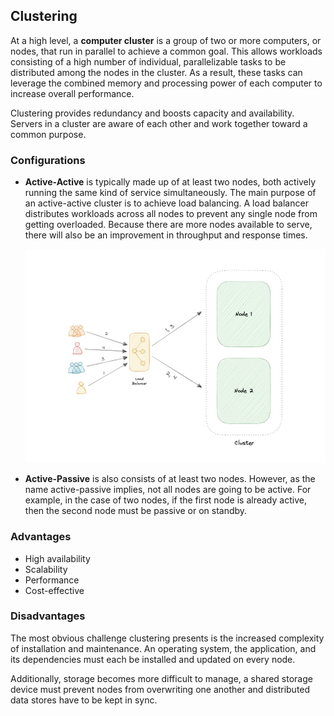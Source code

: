 ## Clustering
At a high level, a __computer cluster__ is a group of two or more computers, or nodes, that run in parallel to achieve a common goal. This allows workloads consisting of a high number of individual, parallelizable tasks to be distributed among the nodes in the cluster. As a result, these tasks can leverage the combined memory and processing power of each computer to increase overall performance.

Clustering provides redundancy and boosts capacity and availability. Servers in a cluster are aware of each other and work together toward a common purpose.

### Configurations
* __Active-Active__ is typically made up of at least two nodes, both actively running the same kind of service simultaneously. The main purpose of an active-active cluster is to achieve load balancing. A load balancer distributes workloads across all nodes to prevent any single node from getting overloaded. Because there are more nodes available to serve, there will also be an improvement in throughput and response times.

    ![active-active](./images/active-active.jpg)

* __Active-Passive__ is also consists of at least two nodes. However, as the name active-passive implies, not all nodes are going to be active. For example, in the case of two nodes, if the first node is already active, then the second node must be passive or on standby.

### Advantages
* High availability
* Scalability
* Performance
* Cost-effective

### Disadvantages
The most obvious challenge clustering presents is the increased complexity of installation and maintenance. An operating system, the application, and its dependencies must each be installed and updated on every node.

Additionally, storage becomes more difficult to manage, a shared storage device must prevent nodes from overwriting one another and distributed data stores have to be kept in sync.
